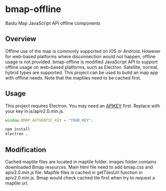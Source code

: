 # bmap-offline
Baidu Map JavaScript API offline components 

## Overview

Offline use of the map is commonly supported on iOS or Android.
However for web-based platforms where disconnection would not happen, offline usage is not provided.
bmap-offline is modified JavaScript API to support offline usage on web-based platforms, such as Electron.
Satellite, normal, hybrid types are supported.
This project can be used to build an map app with offline needs.
Note that the maptiles need to be cached first.

## Usage

This project requires Electron.
You may need an [APIKEY](http://lbsyun.baidu.com/index.php?title=jspopular) first.
Replace with your key in js/apiv2.0.min.js.

```js
window.BMAP_AUTHENTIC_KEY = "YOUR_KEY";
```

```bash
npm install
electron .
```

## Modification
Cached maptile files are located in maptile folder.
images folder contains downloaded Bmap resources.
Main html file need to add bmap.css and apiv2.0.min.js file.
Mapfile files is cached in getTilesUrl function in apiv2.0.min.js.
Bmap would check cached tile first when try to request a maptile url.